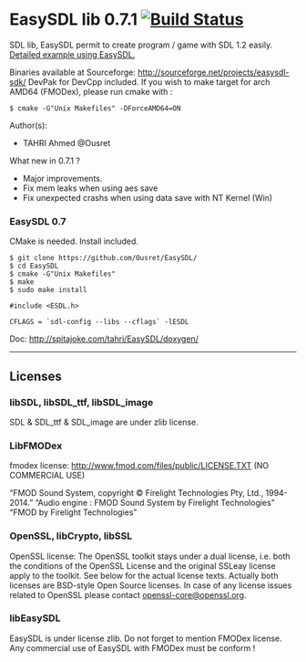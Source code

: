 EasySDL lib 0.7.1 [![Build Status](https://travis-ci.org/Ousret/EasySDL.svg)](https://travis-ci.org/Ousret/EasySDL)
===========================

SDL lib, EasySDL permit to create program / game with SDL 1.2 easily.
[Detailed example using EasySDL.](https://github.com/Ousret/EasySDL-Sample)

Binaries available at Sourceforge: http://sourceforge.net/projects/easysdl-sdk/
DevPak for DevCpp included.
If you wish to make target for arch AMD64 (FMODex), please run cmake with :

```
$ cmake -G"Unix Makefiles" -DForceAMD64=ON
```

Author(s): 
- TAHRI Ahmed @Ousret

What new in 0.7.1 ?
- Major improvements.
- Fix mem leaks when using aes save
- Fix unexpected crashs when using data save with NT Kernel (Win)

### EasySDL 0.7

CMake is needed.
Install included.

```
$ git clone https://github.com/Ousret/EasySDL/
$ cd EasySDL
$ cmake -G"Unix Makefiles"
$ make
$ sudo make install
```

```objc
#include <ESDL.h>
```

```
CFLAGS = `sdl-config --libs --cflags` -lESDL
```

Doc: http://spitajoke.com/tahri/EasySDL/doxygen/

--------------------------------
Licenses
--------------------------------
### libSDL, libSDL_ttf, libSDL_image

SDL & SDL_ttf & SDL_image are under zlib license.

### LibFMODex

fmodex license: http://www.fmod.com/files/public/LICENSE.TXT (NO COMMERCIAL USE)

“FMOD Sound System, copyright © Firelight Technologies Pty, Ltd., 1994-2014.”
“Audio engine : FMOD Sound System by Firelight Technologies”
“FMOD by Firelight Technologies”

### OpenSSL, libCrypto, libSSL

OpenSSL license: 
The OpenSSL toolkit stays under a dual license, i.e. both the conditions of
the OpenSSL License and the original SSLeay license apply to the toolkit.
See below for the actual license texts. Actually both licenses are BSD-style
Open Source licenses. In case of any license issues related to OpenSSL
please contact openssl-core@openssl.org.

### libEasySDL

EasySDL is under license zlib.
Do not forget to mention FMODex license.
Any commercial use of EasySDL with FMODex must be conform !
